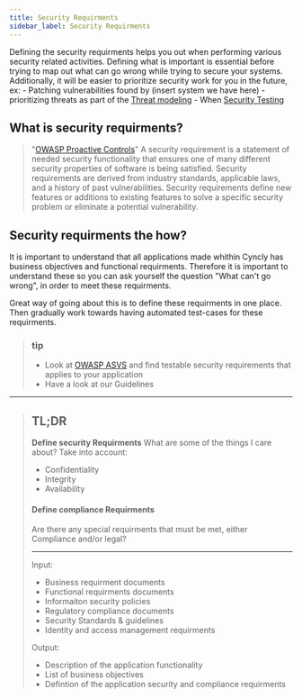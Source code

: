 ```yaml
---
title: Security Requirments
sidebar_label: Security Requirments
---
```


Defining the security requirments helps you out when performing various security related activities. Defining what is important is essential before trying to map out what can go wrong while trying to secure your systems. Additionally, it will be easier to prioritize security work for you in the future, ex: 
    - Patching vulnerabilities found by (insert system we have here)
    - prioritizing threats as part of the [Threat modeling](../ThreatModeling/intro.md)
    - When [Security Testing](../Resources/SecurityTesting.md) 

## What is security requirments? 
> "[OWASP Proactive Controls](https://owasp.org/www-project-proactive-controls/v3/en/c1-security-requirements)"
> A security requirement is a statement of needed security functionality that ensures one of many different security properties of 
> software is being satisfied. Security requirements are derived from industry standards, applicable laws, and a history of past 
> vulnerabilities. Security requirements define new features or additions to existing features to solve a specific security problem or 
> eliminate a potential vulnerability.

## Security requirments the how? 

It is important to understand that all applications made whithin Cyncly has business objectives and functional requirments. Therefore it is important to understand these so you can ask yourself the question "What can't go wrong", in order to meet these requirments. 

Great way of going about this is to define these requirments in one place. Then gradually work towards having automated test-cases for these requirments.

> ### tip
>
>- Look at [OWASP ASVS](https://raw.githubusercontent.com/OWASP/ASVS/v4.0.3/4.0/OWASP%20Application%20Security%20Verification%20Standard%204.0.3-en.pdf) and find testable security requirements that applies to your application
>- Have a look at our Guidelines

---

> ## TL;DR
>
> **Define security Requirments**
> What are some of the things I care about? 
> Take into account: 
> - Confidentiality 
> - Integrity 
> - Availability
> #### Define compliance Requirments 
> Are there any special requirments that must be met, either Compliance and/or legal?
>
> ---
>
> Input: 
> - Business requirment documents
> - Functional requirments documents 
> - Informaiton security policies
> - Regulatory compliance documents 
> - Security Standards & guidelines 
> - Identity and access management requirments 
>
> Output:
> - Description of the application functionality 
> - List of business objectives 
> - Defintion of the application security and compliance requirments
